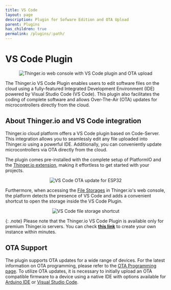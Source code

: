 ```yaml
---
title: VS Code
layout: page
description: Plugin for Sofware Edition and OTA Upload
parent: Plugins
has_children: true
permalink: /plugins/:path/
---
```


# VS Code Plugin

<p align="center">
  <img src="https://marketplace.thinger.io/vscode/assets/laptop-mockup.png" alt="Thinger.io web console with VS Code plugin and OTA upload">
</p>

The Thinger.io VS Code Plugin enables users to edit software files on the cloud using a fully-featured Integrated Development Environment (IDE) powered by Visual Studio Code (VS Code). This plugin also facilitates the coding of complete software and allows Over-The-Air (OTA) updates for microcontrollers directly from the cloud.

## About Thinger.io and VS Code integration&#x20;

Thinger.io cloud platform offers a VS Code plugin based on Code-Server. This integration allows you to seamlessly edit any file uploaded into Thinger.io using a powerful IDE. Additionally, you can conveniently update microcontrollers via OTA directly from the cloud.

The plugin comes pre-installed with the complete setup of PlatformIO and the [Thinger.io extension](https://marketplace.visualstudio.com/items?itemName=thinger-io.thinger-io), making it effortless to get started with your projects.

<p align="center">
  <img src="https://marketplace.thinger.io/vscode/assets/iot-ota.gif" alt="VS Code OTA update for ESP32">
</p>

Furthermore, when accessing the [File Storages](https://docs.thinger.io/file-system) in Thinger.io's web console, the platform detects the presence of VS Code and adds a convenient shortcut to open the storage inside the VS Code Plugin.

<p align="center">
  <img src="https://marketplace.thinger.io/vscode/assets/storage-shortcut.png" alt="VS Code file storage shortcut">
</p>

{: .note}
Please note that the Thinger.io VS Code Plugin is available only for premium Thinger.io servers. You can check [**this link**](https://thinger.io/pricing) to create your own instance within minutes.

## OTA Support

The plugin supports OTA updates for a wide range of devices. For the latest information on OTA programming, please refer to the [OTA Programming page](https://docs.thinger.io/extended-features/ota). To utilize OTA updates, it is necessary to initially upload an OTA compatible firmware to a device using a native IDE with options available for [Arduino IDE](https://docs.thinger.io/sdk-setup/arduino-ide) or [Visual Studio Code](https://docs.thinger.io/sdk-setup/visual-studio-code).
